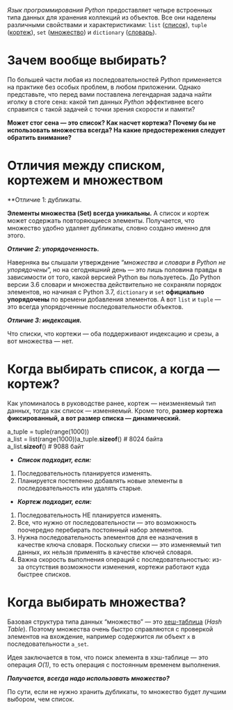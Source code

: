 
_Язык программирования Python_ предоставляет четыре встроенных типа данных для хранения коллекций из объектов. Все они наделены различными свойствами и характеристиками: `list` ([список](https://pythonworld.ru/tipy-dannyx-v-python/spiski-list-funkcii-i-metody-spiskov.html)), `tuple` ([кортеж](https://pythonworld.ru/tipy-dannyx-v-python/kortezhi-tuple.html)), `set` ([множество](https://pythonworld.ru/tipy-dannyx-v-python/mnozhestva-set-i-frozenset.html)) и `dictionary` ([словарь](https://pythonworld.ru/tipy-dannyx-v-python/slovari-dict-funkcii-i-metody-slovarej.html)).

# Зачем вообще выбирать?

По большей части любая из последовательностей _Python_ применяется на практике без особых проблем, в любом приложении. Однако представьте, что перед вами поставлена легендарная задача найти иголку в стоге сена: какой тип данных _Python_ эффективнее всего справится с такой задачей с точки зрения скорости и памяти?

**Может стог сена — это список? Как насчет кортежа? Почему бы не использовать множества всегда? На какие предостережения следует обратить внимание?**

# Отличия между списком, кортежем и множеством

**Отличие 1: дубликаты.  

**Элементы множества (Set) всегда уникальны.** А список и кортеж может содержать повторяющиеся элементы. Получается, что множество удобно удаляет дубликаты, словно создано именно для этого.

**_Отличие 2: упорядоченность._**  

Наверняка вы слышали утверждение “_множества и словари в Python не упорядочены_”, но на сегодняшний день — это лишь половина правды в зависимости от того, какой версией Python вы пользуетесь. До Python версии 3.6 словари и множества действительно не сохраняли порядок элементов, но начиная с Python 3.7, `dictionary` и `set` **официально упорядочены** по времени добавления элементов. А вот `list` и `tuple` — это всегда упорядоченные последовательности объектов.

**_Отличие 3: индексация._**  

Что списки, что кортежи — оба поддерживают индексацию и срезы, а вот множества — нет.

# Когда выбирать список, а когда — кортеж?

Как упоминалось в руководстве ранее, кортеж — неизменяемый тип данных, тогда как список — изменяемый. Кроме того, **размер кортежа фиксированный, а вот размер списка — динамический.**

a_tuple = tuple(range(1000))  
a_list = list(range(1000))a_tuple.__sizeof__()  # 8024 байта  
a_list.__sizeof__()   # 9088 байт

- **_Список подходит, если:_**

1. Последовательность планируется изменять.
2. Планируется постепенно добавлять новые элементы в последовательность или удалять старые.

- **_Кортеж подходит, если:_**

1. Последовательность НЕ планируется изменять.
2. Все, что нужно от последовательности — это возможность поочередно перебирать постоянный набор элементов.
3. Нужна последовательность элементов для ее назначения в качестве ключа словаря. Поскольку списки — это изменяемый тип данных, их нельзя применять в качестве ключей словаря.
4. Важна скорость выполнения операций с последовательностью: из-за отсутствия возможности изменения, кортежи работают куда быстрее списков.

# Когда выбирать множества?

Базовая структура типа данных “множество” — это [хеш-таблица](https://ru.wikipedia.org/wiki/%D0%A5%D0%B5%D1%88-%D1%82%D0%B0%D0%B1%D0%BB%D0%B8%D1%86%D0%B0) (_Hash Table_). Поэтому множества очень быстро справляются с проверкой элементов на вхождение, например содержится ли объект `x` в последовательности `a_set`.

Идея заключается в том, что поиск элемента в хэш-таблице — это операция _O(1)_, то есть операция с постоянным временем выполнения.

**_Получается, всегда надо использовать множество?_**

По сути, если не нужно хранить дубликаты, то множество будет лучшим выбором, чем список.



